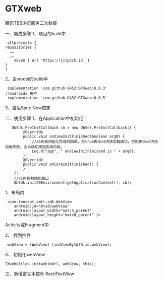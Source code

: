 # GTXweb
腾讯TBS浏览服务二次封装

一、集成步骤
1、项目的build中

     allprojects {
    repositories {
      ……
      ……
        maven { url 'https://jitpack.io' }
    }
    }
    
2、主model的build中    

     implementation 'com.github.G452:GTXweb:0.0.3'
    //androidx 用户
     implementation 'com.github.G452:GTXweb:0.0.5'
     
3、最后Sync Now搞定     


二、使用步骤
1、在Application中初始化

       QbSdk.PreInitCallback cb = new QbSdk.PreInitCallback() {
            @Override
            public void onViewInitFinished(boolean arg0) {
                //x5內核初始化完成的回调，为true表示x5内核加载成功，否则表示x5内核加载失败，会自动切换到系统内核。
                Log.d("app", " onViewInitFinished is " + arg0);
            }
            @Override
            public void onCoreInitFinished() {
            }
        };
        //x5内核初始化接口
        QbSdk.initX5Environment(getApplicationContext(), cb);

1、布局内

     <com.tencent.smtt.sdk.WebView
        android:id="@+id/webView"
        android:layout_width="match_parent"
        android:layout_height="match_parent" />
        
        
Activity或Fragment中

 2、 找到控件
 
     webView = (WebView) findViewById(R.id.webView);
   
 3、  初始化webView
 
    TXwebutiles.initweb(mUrl, webView, this);


三、新增富文本控件 RechTextView

        
